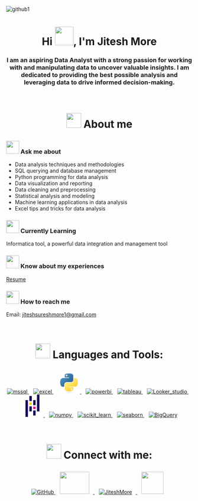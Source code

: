 ![github1](https://github.com/JiteshMore/JiteshMore/assets/132353761/be9b51f8-169b-43c0-bc1c-f90d8566bd6b)

<h1 align="center">Hi <img src="https://github.com/JiteshMore/JiteshMore/assets/132353761/2ee1f630-1b74-419b-8466-492728bc3b5f" width="50" height="50" />, I'm Jitesh More</h1>
<h3 align="center">I am an aspiring Data Analyst with a strong passion for working with and manipulating data to uncover valuable insights. I am dedicated to providing the best possible analysis and leveraging data to drive informed decision-making.</h3>

<br>

# <p align="center"><img src="https://github.com/JiteshMore/JiteshMore/assets/132353761/a81f83c4-2fbe-413f-b284-56e2a0048901" width="40" height="40" /> About me

### <img src="https://github.com/JiteshMore/JiteshMore/assets/132353761/093d08bf-fdac-4c0d-9624-97afa052968d" width="35" height="35" /> Ask me about

- Data analysis techniques and methodologies
- SQL querying and database management
- Python programming for data analysis
- Data visualization and reporting
- Data cleaning and preprocessing
- Statistical analysis and modeling
- Machine learning applications in data analysis  
- Excel tips and tricks for data analysis

### <img src="https://github.com/JiteshMore/JiteshMore/assets/132353761/f427db19-dc09-4b97-ab8c-0222a6cd779b" width="35" height="35" /> Currently Learning
Informatica tool, a powerful data integration and management tool

### <img src="https://github.com/JiteshMore/JiteshMore/assets/132353761/67ab3d8a-cbe8-4b62-bec1-bd12a0014701" width="35" height="35" /> Know about my experiences
[Resume](https://drive.google.com/file/d/1wm93C0ijAY2PU7x6WqXJvcEJWikPdtJ1/view?usp=sharing)

### <img src="https://github.com/JiteshMore/JiteshMore/assets/132353761/6a7bf773-d7f8-4f54-b1d3-8e68629a29d6" width="35" height="35" /> How to reach me
Email: jiteshsureshmore1@gmail.com


<br>

<!--- Languages and Toold -->

# <p align="center"><img src="https://github.com/JiteshMore/JiteshMore/assets/132353761/234829ad-6cb1-425f-b081-f81ebdf09e11" width="40" height="40" /> Languages and Tools:

<p align="center">
  <a href="https://www.microsoft.com/en-us/sql-server" target="_blank" rel="noreferrer">
    <img src="https://upload.wikimedia.org/wikipedia/de/8/8c/Microsoft_SQL_Server_Logo.svg" alt="mssql" width="60" height="60"/>
  </a>
  &nbsp;&nbsp;
  <a href="https://www.microsoft.com/en-us/microsoft-365/excel" target="_blank" rel="noreferrer">
    <img src="https://upload.wikimedia.org/wikipedia/commons/3/34/Microsoft_Office_Excel_%282019%E2%80%93present%29.svg" alt="excel" width="60" height="60"/>
  </a>
  &nbsp;&nbsp;
  <a href="https://www.python.org" target="_blank" rel="noreferrer">
    <img src="https://raw.githubusercontent.com/devicons/devicon/master/icons/python/python-original.svg" alt="python" width="60" height="60"/>
  </a>
  &nbsp;&nbsp;
  <a href="https://powerbi.microsoft.com/" target="_blank" rel="noreferrer">
    <img src="https://github.com/JiteshMore/JiteshMore/assets/132353761/716d567c-f0dd-4610-aa16-5ea7e68ddb36" alt="powerbi" width="60" height="70"/>
  </a>
  &nbsp;&nbsp;
  <a href="https://www.tableau.com/" target="_blank" rel="noreferrer">
    <img src="https://github.com/JiteshMore/JiteshMore/assets/132353761/9b853e69-a2e4-458a-bb09-49b2dc39575f" alt="tableau" width="60" height="60"/>
  </a>
  &nbsp;&nbsp;
  <a href="https://www.lookerstudio.google.com" target="_blank" rel="noreferrer">
    <img src="https://github.com/JiteshMore/JiteshMore/assets/132353761/deb173a6-131d-4d02-a587-a3c448ae8f29" alt="Looker_studio" width="60" height="60"/>
  </a>
  &nbsp;&nbsp;
  <a href="https://pandas.pydata.org/" target="_blank" rel="noreferrer">
    <img src="https://raw.githubusercontent.com/devicons/devicon/2ae2a900d2f041da66e950e4d48052658d850630/icons/pandas/pandas-original.svg" alt="pandas" width="60" height="60"/>
  </a>
  &nbsp;&nbsp;
  <a href="https://numpy.org/" target="_blank" rel="noreferrer">
    <img src="https://github.com/JiteshMore/JiteshMore/assets/132353761/1e275243-3945-44cd-bed6-c8c8cb8a2e80" alt="numpy" width="60" height="60"/>
  </a>
  &nbsp;&nbsp;
  <a href="https://scikit-learn.org/" target="_blank" rel="noreferrer">
    <img src="https://upload.wikimedia.org/wikipedia/commons/0/05/Scikit_learn_logo_small.svg" alt="scikit_learn" width="60" height="60"/>
  </a>
  &nbsp;&nbsp;
  <a href="https://seaborn.pydata.org/" target="_blank" rel="noreferrer">
    <img src="https://seaborn.pydata.org/_images/logo-mark-lightbg.svg" alt="seaborn" width="60" height="60"/>
  </a>
  &nbsp;&nbsp;
  <a href="https://cloud.google.com/bigquery?hl=en" target="_blank" rel="noreferrer">
    <img src="https://github.com/JiteshMore/JiteshMore/assets/132353761/f4b1649a-62d3-4411-876b-cf3cbbd7372b" alt="BigQuery" width="60" height="60"/>
  </a>
</p>

<!--
## Languages and Tools:

<h3 align="left"></h3>
<p align="Center">
  
  <a href="https://www.microsoft.com/en-us/sql-server" target="_blank" rel="noreferrer">
    <img src="https://upload.wikimedia.org/wikipedia/de/8/8c/Microsoft_SQL_Server_Logo.svg" alt="mssql" width="60" height="60"/>
  </a>
  <a href="https://www.microsoft.com/en-us/microsoft-365/excel" target="_blank" rel="noreferrer">
    <img src="https://upload.wikimedia.org/wikipedia/commons/3/34/Microsoft_Office_Excel_%282019%E2%80%93present%29.svg" alt="excel" width="60" height="60"/>
  </a>
  <a href="https://www.python.org" target="_blank" rel="noreferrer">
    <img src="https://raw.githubusercontent.com/devicons/devicon/master/icons/python/python-original.svg" alt="python" width="60" height="60"/>
  </a>
  <a href="https://powerbi.microsoft.com/" target="_blank" rel="noreferrer">
    <img src="https://github.com/JiteshMore/JiteshMore/assets/132353761/716d567c-f0dd-4610-aa16-5ea7e68ddb36" alt="powerbi" width="60" height="70"/>
  </a>
  <a href="https://www.tableau.com/" target="_blank" rel="noreferrer">
    <img src="https://github.com/JiteshMore/JiteshMore/assets/132353761/9b853e69-a2e4-458a-bb09-49b2dc39575f" alt="tableau" width="60" height="60"/>
  </a>
  <a href="https://www.lookerstudio.google.com" target="_blank" rel="noreferrer">
    <img src="https://github.com/JiteshMore/JiteshMore/assets/132353761/deb173a6-131d-4d02-a587-a3c448ae8f29" alt="Looker_studio" width="60" height="60"/>
  </a>
  <a href="https://pandas.pydata.org/" target="_blank" rel="noreferrer">
    <img src="https://raw.githubusercontent.com/devicons/devicon/2ae2a900d2f041da66e950e4d48052658d850630/icons/pandas/pandas-original.svg" alt="pandas" width="60" height="60"/>
  </a>
  <a href="https://numpy.org/" target="_blank" rel="noreferrer">
    <img src="https://github.com/JiteshMore/JiteshMore/assets/132353761/1e275243-3945-44cd-bed6-c8c8cb8a2e80" alt="numpy" width="60" height="60"/>
  </a>
  <a href="https://scikit-learn.org/" target="_blank" rel="noreferrer">
    <img src="https://upload.wikimedia.org/wikipedia/commons/0/05/Scikit_learn_logo_small.svg" alt="scikit_learn" width="60" height="60"/>
  </a>
  <a href="https://seaborn.pydata.org/" target="_blank" rel="noreferrer">
    <img src="https://seaborn.pydata.org/_images/logo-mark-lightbg.svg" alt="seaborn" width="60" height="60"/>
  </a>
  <a href="https://cloud.google.com/bigquery?hl=en" target="_blank" rel="noreferrer">
    <img src="https://github.com/JiteshMore/JiteshMore/assets/132353761/f4b1649a-62d3-4411-876b-cf3cbbd7372b" alt="BigQuery" width="60" height="60"/>
  </a>
</p>
-->

<br>



<!--- Contact with me -->

# <p align="center"><img src="https://github.com/JiteshMore/JiteshMore/assets/132353761/d2cfd7dc-e9ab-4f65-95da-ace7d326196a" width="40" height="40" /> Connect with me:

<p align="center">
  <a href="https://github.com/JiteshMore" target="_blank" rel="noreferrer">
    <img src="https://github.com/JiteshMore/JiteshMore/assets/132353761/c9149c55-483d-4112-9362-bedf1d8de46b" alt="GitHub" height="65" width="75"/>
  </a>
  &nbsp;&nbsp;
  <a href="mailto:jiteshsureshmore1@gmail.com" target="_blank" rel="noreferrer">
    <img src="https://github.com/JiteshMore/JiteshMore/assets/132353761/f6464f7c-f2a6-4a05-9677-ac17d89bd990" height="60" width="80" style="margin-right: 10px"/>
  </a>
  &nbsp;&nbsp;
  <a href="https://linkedin.com/in/jitesh-more" target="_blank" rel="noreferrer">
    <img src="https://github.com/JiteshMore/JiteshMore/assets/132353761/f21bd8ce-5848-49d9-87e4-9e0c0a2cea0b" alt="JiteshMore" height="60" width="60" style="margin-right: 10px" />
  </a>
  &nbsp;&nbsp;
  <a href="https://twitter.com/JiteshMore45" rel="noreferrer">
    <img src="https://github.com/JiteshMore/JiteshMore/assets/132353761/9251ba2b-af9d-4dc9-84f9-ae192da06c54" height="60" width="60" style="margin-right: 10px" />
  </a>

</p>

<!--
## Connect with me:

<h3 align="left"></h3>
<p align="Center">
  <a href="https://github.com/JiteshMore" target="_blank" rel="noreferrer">
    <img src="https://github.com/JiteshMore/JiteshMore/assets/132353761/c9149c55-483d-4112-9362-bedf1d8de46b" alt="GitHub" height="65" width="65"/>
  </a>    
  <a href="mailto:jiteshsureshmore1@gmail.com" target="_blank" rel="noreferrer">
    <img src="https://github.com/JiteshMore/JiteshMore/assets/132353761/f6464f7c-f2a6-4a05-9677-ac17d89bd990" height="60" width="80" style="margin-right: 10px"/>
  </a>  
  <a href="https://linkedin.com/in/jitesh-more" target="_blank" rel="noreferrer">
    <img src="https://github.com/JiteshMore/JiteshMore/assets/132353761/f21bd8ce-5848-49d9-87e4-9e0c0a2cea0b" alt="JiteshMore" height="60" width="60" style="margin-right: 10px" />
  </a>
  <a href="https://twitter.com/JiteshMore45" target="_blank" rel="noreferrer">
    <img src="https://github.com/JiteshMore/JiteshMore/assets/132353761/9251ba2b-af9d-4dc9-84f9-ae192da06c54" alt="JiteshMore" height="60" width="60" style="margin-right: 10px" />
  </a>

 
</p>
-->

<br>





